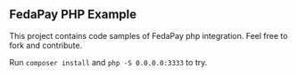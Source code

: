 ## FedaPay PHP Example

This project contains code samples of FedaPay php integration. Feel free to fork and contribute.

Run `composer install` and `php -S 0.0.0.0:3333` to try.
